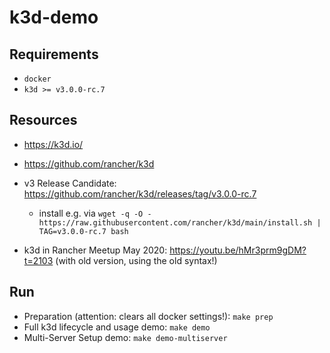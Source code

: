 # k3d-demo

## Requirements

- `docker`
- `k3d >= v3.0.0-rc.7`

## Resources

- https://k3d.io/
- https://github.com/rancher/k3d
- v3 Release Candidate: https://github.com/rancher/k3d/releases/tag/v3.0.0-rc.7
  - install e.g. via `wget -q -O - https://raw.githubusercontent.com/rancher/k3d/main/install.sh | TAG=v3.0.0-rc.7 bash`
  
- k3d in Rancher Meetup May 2020: https://youtu.be/hMr3prm9gDM?t=2103 (with old version, using the old syntax!)

## Run

- Preparation (attention: clears all docker settings!): `make prep`
- Full k3d lifecycle and usage demo: `make demo`
- Multi-Server Setup demo: `make demo-multiserver`
